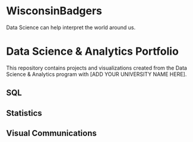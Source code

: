# WisconsinBadgers
Data Science can help interpret the world around us.
# Data Science & Analytics Portfolio
This repository contains projects and visualizations created from the Data Science & Analytics program with [ADD YOUR UNIVERSITY NAME HERE].

## SQL

## Statistics

## Visual Communications
